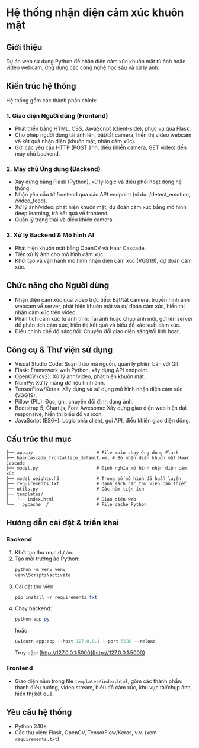 
# Hệ thống nhận diện cảm xúc khuôn mặt

## Giới thiệu
Dự án web sử dụng Python để nhận diện cảm xúc khuôn mặt từ ảnh hoặc video webcam, ứng dụng các công nghệ học sâu và xử lý ảnh.

## Kiến trúc hệ thống
Hệ thống gồm các thành phần chính:

### 1. Giao diện Người dùng (Frontend)
- Phát triển bằng HTML, CSS, JavaScript (client-side), phục vụ qua Flask.
- Cho phép người dùng tải ảnh lên, bật/tắt camera, hiển thị video webcam và kết quả nhận diện (khuôn mặt, nhãn cảm xúc).
- Gửi các yêu cầu HTTP (POST ảnh, điều khiển camera, GET video) đến máy chủ backend.

### 2. Máy chủ Ứng dụng (Backend)
- Xây dựng bằng Flask (Python), xử lý logic và điều phối hoạt động hệ thống.
- Nhận yêu cầu từ frontend qua các API endpoint (ví dụ: /detect_emotion, /video_feed).
- Xử lý ảnh/video: phát hiện khuôn mặt, dự đoán cảm xúc bằng mô hình deep learning, trả kết quả về frontend.
- Quản lý trạng thái và điều khiển camera.

### 3. Xử lý Backend & Mô hình AI
- Phát hiện khuôn mặt bằng OpenCV và Haar Cascade.
- Tiền xử lý ảnh cho mô hình cảm xúc.
- Khởi tạo và vận hành mô hình nhận diện cảm xúc (VGG19), dự đoán cảm xúc.

## Chức năng cho Người dùng
- Nhận diện cảm xúc qua video trực tiếp: Bật/tắt camera, truyền hình ảnh webcam về server, phát hiện khuôn mặt và dự đoán cảm xúc, hiển thị nhãn cảm xúc trên video.
- Phân tích cảm xúc từ ảnh tĩnh: Tải ảnh hoặc chụp ảnh mới, gửi lên server để phân tích cảm xúc, hiển thị kết quả và biểu đồ xác suất cảm xúc.
- Điều chỉnh chế độ sáng/tối: Chuyển đổi giao diện sáng/tối linh hoạt.

## Công cụ & Thư viện sử dụng
- Visual Studio Code: Soạn thảo mã nguồn, quản lý phiên bản với Git.
- Flask: Framework web Python, xây dựng API endpoint.
- OpenCV (cv2): Xử lý ảnh/video, phát hiện khuôn mặt.
- NumPy: Xử lý mảng dữ liệu hình ảnh.
- TensorFlow/Keras: Xây dựng và sử dụng mô hình nhận diện cảm xúc (VGG19).
- Pillow (PIL): Đọc, ghi, chuyển đổi định dạng ảnh.
- Bootstrap 5, Chart.js, Font Awesome: Xây dựng giao diện web hiện đại, responsive, hiển thị biểu đồ và icon.
- JavaScript (ES6+): Logic phía client, gọi API, điều khiển giao diện động.

## Cấu trúc thư mục
```
├── app.py                        # File main chạy ứng dụng Flask
├── haarcascade_frontalface_default.xml # Bộ nhận diện khuôn mặt Haar Cascade
├── model.py                      # Định nghĩa mô hình nhận diện cảm xúc
├── model_weights.h5              # Trọng số mô hình đã huấn luyện
├── requirements.txt              # Danh sách các thư viện cần thiết
├── utils.py                      # Các hàm tiện ích
├── templates/
│   └── index.html                # Giao diện web
└── __pycache__/                  # File cache Python
```

## Hướng dẫn cài đặt & triển khai

### Backend
1. Khởi tạo thư mục dự án.
2. Tạo môi trường ảo Python:
   ```powershell
   python -m venv venv
   venv\Scripts\activate
   ```
3. Cài đặt thư viện:
   ```powershell
   pip install -r requirements.txt
   ```
4. Chạy backend:
   ```powershell
   python app.py
   ```
   hoặc
   ```powershell
   uvicorn app:app --host 127.0.0.1 --port 5000 --reload
   ```
   Truy cập: [http://127.0.0.1:5000](http://127.0.0.1:5000)

### Frontend
- Giao diện nằm trong file `templates/index.html`, gồm các thành phần: thanh điều hướng, video stream, biểu đồ cảm xúc, khu vực tải/chụp ảnh, hiển thị kết quả.

## Yêu cầu hệ thống
- Python 3.10+
- Các thư viện: Flask, OpenCV, TensorFlow/Keras, v.v. (xem `requirements.txt`)